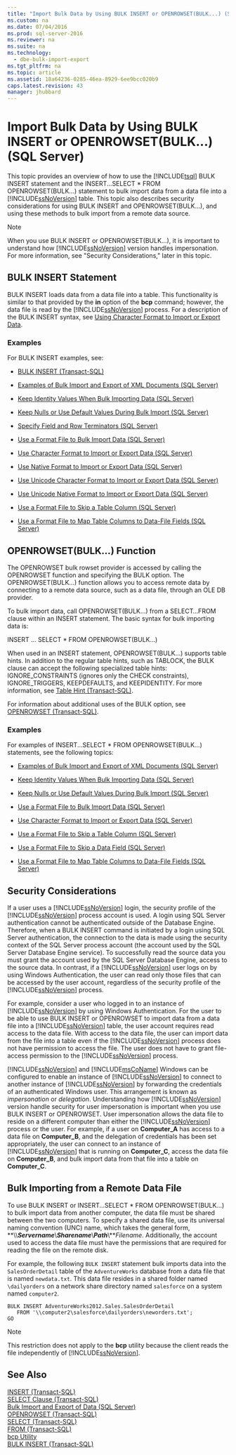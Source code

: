 ```yaml
---
title: "Import Bulk Data by Using BULK INSERT or OPENROWSET(BULK...) (SQL Server)"
ms.custom: na
ms.date: 07/04/2016
ms.prod: sql-server-2016
ms.reviewer: na
ms.suite: na
ms.technology: 
  - dbe-bulk-import-export
ms.tgt_pltfrm: na
ms.topic: article
ms.assetid: 18a64236-0285-46ea-8929-6ee9bcc020b9
caps.latest.revision: 43
manager: jhubbard
---
```

# Import Bulk Data by Using BULK INSERT or OPENROWSET(BULK...) (SQL Server)
This topic provides an overview of how to use the [!INCLUDE[tsql](../../Topics/TopicNameContainA/tokens/tsql_md.md)] BULK INSERT statement and the INSERT...SELECT * FROM OPENROWSET(BULK...) statement to bulk import data from a data file into a [!INCLUDE[ssNoVersion](../../Topics/TopicNameContainA/tokens/ssNoVersion_md.md)] table. This topic also describes security considerations for using BULK INSERT and OPENROWSET(BULK…), and using these methods to bulk import from a remote data source.  
  
> [!NOTE]  
>  When you use BULK INSERT or OPENROWSET(BULK…), it is important to understand how [!INCLUDE[ssNoVersion](../../Topics/TopicNameContainA/tokens/ssNoVersion_md.md)] version handles impersonation. For more information, see "Security Considerations," later in this topic.  
  
## BULK INSERT Statement  
 BULK INSERT loads data from a data file into a table. This functionality is similar to that provided by the **in** option of the **bcp** command; however, the data file is read by the [!INCLUDE[ssNoVersion](../../Topics/TopicNameContainA/tokens/ssNoVersion_md.md)] process. For a description of the BULK INSERT syntax, see [Using Character Format to Import or Export Data](assetId:///be3984e1-5ab3-4226-a539-a9f58e1e01e2).  
  
### Examples  
 For BULK INSERT examples, see:  
  
-   [BULK INSERT (Transact-SQL)](assetId:///be3984e1-5ab3-4226-a539-a9f58e1e01e2)  
  
-   [Examples of Bulk Import and Export of XML Documents (SQL Server)](../../Topics/TopicNameNotContainA/Examples-of-Bulk-Import-and-Export-of-XML-Documents--SQL-Server-.md)  
  
-   [Keep Identity Values When Bulk Importing Data (SQL Server)](../../Topics/TopicNameNotContainA/Keep-Identity-Values-When-Bulk-Importing-Data--SQL-Server-.md)  
  
-   [Keep Nulls or Use Default Values During Bulk Import (SQL Server)](../../Topics/TopicNameNotContainA/Keep-Nulls-or-Use-Default-Values-During-Bulk-Import--SQL-Server-.md)  
  
-   [Specify Field and Row Terminators (SQL Server)](../../Topics/TopicNameNotContainA/Specify-Field-and-Row-Terminators--SQL-Server-.md)  
  
-   [Use a Format File to Bulk Import Data (SQL Server)](../../Topics/TopicNameContainA/Use-a-Format-File-to-Bulk-Import-Data--SQL-Server-.md)  
  
-   [Use Character Format to Import or Export Data (SQL Server)](../../Topics/TopicNameNotContainA/Use-Character-Format-to-Import-or-Export-Data--SQL-Server-.md)  
  
-   [Use Native Format to Import or Export Data (SQL Server)](../../Topics/TopicNameNotContainA/Use-Native-Format-to-Import-or-Export-Data--SQL-Server-.md)  
  
-   [Use Unicode Character Format to Import or Export Data (SQL Server)](../../Topics/TopicNameNotContainA/Use-Unicode-Character-Format-to-Import-or-Export-Data--SQL-Server-.md)  
  
-   [Use Unicode Native Format to Import or Export Data (SQL Server)](../../Topics/TopicNameNotContainA/Use-Unicode-Native-Format-to-Import-or-Export-Data--SQL-Server-.md)  
  
-   [Use a Format File to Skip a Table Column (SQL Server)](../../Topics/TopicNameContainA/Use-a-Format-File-to-Skip-a-Table-Column--SQL-Server-.md)  
  
-   [Use a Format File to Map Table Columns to Data-File Fields (SQL Server)](../../Topics/TopicNameContainA/Use-a-Format-File-to-Map-Table-Columns-to-Data-File-Fields--SQL-Server-.md)  
  
## OPENROWSET(BULK…) Function  
 The OPENROWSET bulk rowset provider is accessed by calling the OPENROWSET function and specifying the BULK option. The OPENROWSET(BULK…) function allows you to access remote data by connecting to a remote data source, such as a data file, through an OLE DB provider.  
  
 To bulk import data, call OPENROWSET(BULK…) from a SELECT…FROM clause within an INSERT statement. The basic syntax for bulk importing data is:  
  
 INSERT ... SELECT * FROM OPENROWSET(BULK...)  
  
 When used in an INSERT statement, OPENROWSET(BULK...) supports table hints. In addition to the regular table hints, such as TABLOCK, the BULK clause can accept the following specialized table hints: IGNORE_CONSTRAINTS (ignores only the CHECK constraints), IGNORE_TRIGGERS, KEEPDEFAULTS, and KEEPIDENTITY. For more information, see [Table Hint (Transact-SQL)](assetId:///8bf1316f-c0ef-49d0-90a7-3946bc8e7a89).  
  
 For information about additional uses of the BULK option, see [OPENROWSET (Transact-SQL)](assetId:///f47eda43-33aa-454d-840a-bb15a031ca17).  
  
### Examples  
 For examples of INSERT...SELECT * FROM OPENROWSET(BULK...) statements, see the following topics:  
  
-   [Examples of Bulk Import and Export of XML Documents (SQL Server)](../../Topics/TopicNameNotContainA/Examples-of-Bulk-Import-and-Export-of-XML-Documents--SQL-Server-.md)  
  
-   [Keep Identity Values When Bulk Importing Data (SQL Server)](../../Topics/TopicNameNotContainA/Keep-Identity-Values-When-Bulk-Importing-Data--SQL-Server-.md)  
  
-   [Keep Nulls or Use Default Values During Bulk Import (SQL Server)](../../Topics/TopicNameNotContainA/Keep-Nulls-or-Use-Default-Values-During-Bulk-Import--SQL-Server-.md)  
  
-   [Use a Format File to Bulk Import Data (SQL Server)](../../Topics/TopicNameContainA/Use-a-Format-File-to-Bulk-Import-Data--SQL-Server-.md)  
  
-   [Use Character Format to Import or Export Data (SQL Server)](../../Topics/TopicNameNotContainA/Use-Character-Format-to-Import-or-Export-Data--SQL-Server-.md)  
  
-   [Use a Format File to Skip a Table Column (SQL Server)](../../Topics/TopicNameContainA/Use-a-Format-File-to-Skip-a-Table-Column--SQL-Server-.md)  
  
-   [Use a Format File to Skip a Data Field (SQL Server)](../../Topics/TopicNameContainA/Use-a-Format-File-to-Skip-a-Data-Field--SQL-Server-.md)  
  
-   [Use a Format File to Map Table Columns to Data-File Fields (SQL Server)](../../Topics/TopicNameContainA/Use-a-Format-File-to-Map-Table-Columns-to-Data-File-Fields--SQL-Server-.md)  
  
## Security Considerations  
 If a user uses a [!INCLUDE[ssNoVersion](../../Topics/TopicNameContainA/tokens/ssNoVersion_md.md)] login, the security profile of the [!INCLUDE[ssNoVersion](../../Topics/TopicNameContainA/tokens/ssNoVersion_md.md)] process account is used. A login using SQL Server authentication cannot be authenticated outside of the Database Engine. Therefore, when a BULK INSERT command is initiated by a login using SQL Server authentication, the connection to the data is made using the security context of the SQL Server process account (the account used by the SQL Server Database Engine service). To successfully read the source data you must grant the account used by the SQL Server Database Engine, access to the source data. In contrast, if a [!INCLUDE[ssNoVersion](../../Topics/TopicNameContainA/tokens/ssNoVersion_md.md)] user logs on by using Windows Authentication, the user can read only those files that can be accessed by the user account, regardless of the security profile of the [!INCLUDE[ssNoVersion](../../Topics/TopicNameContainA/tokens/ssNoVersion_md.md)] process.  
  
 For example, consider a user who logged in to an instance of [!INCLUDE[ssNoVersion](../../Topics/TopicNameContainA/tokens/ssNoVersion_md.md)] by using Windows Authentication. For the user to be able to use BULK INSERT or OPENROWSET to import data from a data file into a [!INCLUDE[ssNoVersion](../../Topics/TopicNameContainA/tokens/ssNoVersion_md.md)] table, the user account requires read access to the data file. With access to the data file, the user can import data from the file into a table even if the [!INCLUDE[ssNoVersion](../../Topics/TopicNameContainA/tokens/ssNoVersion_md.md)] process does not have permission to access the file. The user does not have to grant file-access permission to the [!INCLUDE[ssNoVersion](../../Topics/TopicNameContainA/tokens/ssNoVersion_md.md)] process.  
  
 [!INCLUDE[ssNoVersion](../../Topics/TopicNameContainA/tokens/ssNoVersion_md.md)] and [!INCLUDE[msCoName](../../Topics/TopicNameContainA/tokens/msCoName_md.md)] Windows can be configured to enable an instance of [!INCLUDE[ssNoVersion](../../Topics/TopicNameContainA/tokens/ssNoVersion_md.md)] to connect to another instance of [!INCLUDE[ssNoVersion](../../Topics/TopicNameContainA/tokens/ssNoVersion_md.md)] by forwarding the credentials of an authenticated Windows user. This arrangement is known as *impersonation* or *delegation*. Understanding how [!INCLUDE[ssNoVersion](../../Topics/TopicNameContainA/tokens/ssNoVersion_md.md)] version handle security for user impersonation is important when you use BULK INSERT or OPENROWSET. User impersonation allows the data file to reside on a different computer than either the [!INCLUDE[ssNoVersion](../../Topics/TopicNameContainA/tokens/ssNoVersion_md.md)] process or the user. For example, if a user on **Computer_A** has access to a data file on **Computer_B**, and the delegation of credentials has been set appropriately, the user can connect to an instance of [!INCLUDE[ssNoVersion](../../Topics/TopicNameContainA/tokens/ssNoVersion_md.md)] that is running on **Computer_C**, access the data file on **Computer_B**, and bulk import data from that file into a table on **Computer_C**.  
  
## Bulk Importing from a Remote Data File  
 To use BULK INSERT or INSERT...SELECT \* FROM OPENROWSET(BULK...) to bulk import data from another computer, the data file must be shared between the two computers. To specify a shared data file, use its universal naming convention (UNC) name, which takes the general form, **\\\\***Servername***\\***Sharename***\\***Path***\\***Filename*. Additionally, the account used to access the data file must have the permissions that are required for reading the file on the remote disk.  
  
 For example, the following `BULK INSERT` statement bulk imports data into the `SalesOrderDetail` table of the `AdventureWorks` database from a data file that is named `newdata.txt`. This data file resides in a shared folder named `\dailyorders` on a network share directory named `salesforce` on a system named `computer2`.  
  
```  
BULK INSERT AdventureWorks2012.Sales.SalesOrderDetail  
   FROM '\\computer2\salesforce\dailyorders\neworders.txt';  
GO  
```  
  
> [!NOTE]  
>  This restriction does not apply to the **bcp** utility because the client reads the file independently of [!INCLUDE[ssNoVersion](../../Topics/TopicNameContainA/tokens/ssNoVersion_md.md)].  
  
## See Also  
 [INSERT (Transact-SQL)](assetId:///1054c76e-0fd5-4131-8c07-a6c5d024af50)   
 [SELECT Clause (Transact-SQL)](assetId:///2616d800-4853-4cf1-af77-d32d68d8c2ef)   
 [Bulk Import and Export of Data (SQL Server)](../../Topics/TopicNameNotContainA/Bulk-Import-and-Export-of-Data--SQL-Server-.md)   
 [OPENROWSET (Transact-SQL)](assetId:///f47eda43-33aa-454d-840a-bb15a031ca17)   
 [SELECT (Transact-SQL)](assetId:///dc85caea-54d1-49af-b166-f3aa2f3a93d0)   
 [FROM (Transact-SQL)](assetId:///36b19e68-94f6-4539-aeb1-79f5312e4263)   
 [bcp Utility](../../Topics/TopicNameNotContainA/bcp-Utility.md)   
 [BULK INSERT (Transact-SQL)](assetId:///be3984e1-5ab3-4226-a539-a9f58e1e01e2)